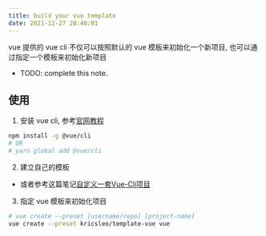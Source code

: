 ```yaml
---
title: build your vue template
date: 2021-12-27 20:40:01
---
```


vue 提供的 vue cli 不仅可以按照默认的 vue 模板来初始化一个新项目, 也可以通过指定一个模板来初始化新项目

- TODO: complete this note.

## 使用

1. 安装 vue cli, 参考[官网教程](https://cli.vuejs.org/zh/)

```bash
npm install -g @vue/cli
# OR
# yarn global add @vue/cli
```

2. 建立自己的模板

- 或者参考这篇笔记[自定义一套Vue-Cli项目](https://notes.jindll.com/web/%E5%A6%82%E4%BD%95%E8%87%AA%E5%AE%9A%E4%B9%89%E4%B8%80%E5%A5%97Vue-Cli%E9%A1%B9%E7%9B%AE%E6%A8%A1%E7%89%88.html#%E5%89%8D%E8%A8%80)

3. 指定 vue 模板来初始化项目

```bash
# vue create --preset [username/repo] [project-name]
vue create --preset kricsleo/template-vue vue
```
